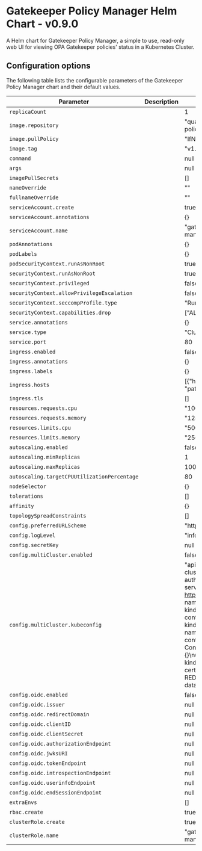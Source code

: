 # Gatekeeper Policy Manager Helm Chart - v0.9.0

A Helm chart for Gatekeeper Policy Manager, a simple to use, read-only web UI for viewing OPA Gatekeeper policies' status in a Kubernetes Cluster.

## Configuration options

The following table lists the configurable parameters of the Gatekeeper Policy Manager chart and their default values.

| Parameter                                    | Description | Default                                                                                                                                                                                                                                                                                                                                                                            |
| -------------------------------------------- | ----------- | ---------------------------------------------------------------------------------------------------------------------------------------------------------------------------------------------------------------------------------------------------------------------------------------------------------------------------------------------------------------------------------- |
| `replicaCount`                               |             | 1                                                                                                                                                                                                                                                                                                                                                                                  |
| `image.repository`                           |             | "quay.io/sighup/gatekeeper-policy-manager"                                                                                                                                                                                                                                                                                                                                         |
| `image.pullPolicy`                           |             | "IfNotPresent"                                                                                                                                                                                                                                                                                                                                                                     |
| `image.tag`                                  |             | "v1.0.11"                                                                                                                                                                                                                                                                                                                                                                           |
| `command`                                    |             | null                                                                                                                                                                                                                                                                                                                                                                               |
| `args`                                       |             | null                                                                                                                                                                                                                                                                                                                                                                               |
| `imagePullSecrets`                           |             | []                                                                                                                                                                                                                                                                                                                                                                                 |
| `nameOverride`                               |             | ""                                                                                                                                                                                                                                                                                                                                                                                 |
| `fullnameOverride`                           |             | ""                                                                                                                                                                                                                                                                                                                                                                                 |
| `serviceAccount.create`                      |             | true                                                                                                                                                                                                                                                                                                                                                                               |
| `serviceAccount.annotations`                 |             | {}                                                                                                                                                                                                                                                                                                                                                                                 |
| `serviceAccount.name`                        |             | "gatekeeper-policy-manager"                                                                                                                                                                                                                                                                                                                                                        |
| `podAnnotations`                             |             | {}                                                                                                                                                                                                                                                                                                                                                                                 |
| `podLabels`                                  |             | {}                                                                                                                                                                                                                                                                                                                                                                                 |
| `podSecurityContext.runAsNonRoot`            |             | true                                                                                                                                                                                                                                                                                                                                                                               |
| `securityContext.runAsNonRoot`               |             | true                                                                                                                                                                                                                                                                                                                                                                               |
| `securityContext.privileged`                 |             | false                                                                                                                                                                                                                                                                                                                                                                              |
| `securityContext.allowPrivilegeEscalation`   |             | false                                                                                                                                                                                                                                                                                                                                                                              |
| `securityContext.seccompProfile.type`        |             | "RuntimeDefault"                                                                                                                                                                                                                                                                                                                                                                   |
| `securityContext.capabilities.drop`          |             | ["ALL"]                                                                                                                                                                                                                                                                                                                                                                            |
| `service.annotations`                        |             | {}                                                                                                                                                                                                                                                                                                                                                                                 |
| `service.type`                               |             | "ClusterIP"                                                                                                                                                                                                                                                                                                                                                                        |
| `service.port`                               |             | 80                                                                                                                                                                                                                                                                                                                                                                                 |
| `ingress.enabled`                            |             | false                                                                                                                                                                                                                                                                                                                                                                              |
| `ingress.annotations`                        |             | {}                                                                                                                                                                                                                                                                                                                                                                                 |
| `ingress.labels`                             |             | {}                                                                                                                                                                                                                                                                                                                                                                                 |
| `ingress.hosts`                              |             | [{"host": "gpm.local", "paths": []}]                                                                                                                                                                                                                                                                                                                                               |
| `ingress.tls`                                |             | []                                                                                                                                                                                                                                                                                                                                                                                 |
| `resources.requests.cpu`                     |             | "100m"                                                                                                                                                                                                                                                                                                                                                                             |
| `resources.requests.memory`                  |             | "128Mi"                                                                                                                                                                                                                                                                                                                                                                            |
| `resources.limits.cpu`                       |             | "500m"                                                                                                                                                                                                                                                                                                                                                                             |
| `resources.limits.memory`                    |             | "256Mi"                                                                                                                                                                                                                                                                                                                                                                            |
| `autoscaling.enabled`                        |             | false                                                                                                                                                                                                                                                                                                                                                                              |
| `autoscaling.minReplicas`                    |             | 1                                                                                                                                                                                                                                                                                                                                                                                  |
| `autoscaling.maxReplicas`                    |             | 100                                                                                                                                                                                                                                                                                                                                                                                |
| `autoscaling.targetCPUUtilizationPercentage` |             | 80                                                                                                                                                                                                                                                                                                                                                                                 |
| `nodeSelector`                               |             | {}                                                                                                                                                                                                                                                                                                                                                                                 |
| `tolerations`                                |             | []                                                                                                                                                                                                                                                                                                                                                                                 |
| `affinity`                                   |             | {}                                                                                                                                                                                                                                                                                                                                                                                 |
| `topologySpreadConstraints`                  |             | []                                                                                                                                                                                                                                                                                                                                                                                 |
| `config.preferredURLScheme`                  |             | "http"                                                                                                                                                                                                                                                                                                                                                                             |
| `config.logLevel`                            |             | "info"                                                                                                                                                                                                                                                                                                                                                                             |
| `config.secretKey`                           |             | null                                                                                                                                                                                                                                                                                                                                                                               |
| `config.multiCluster.enabled`                |             | false                                                                                                                                                                                                                                                                                                                                                                              |
| `config.multiCluster.kubeconfig`             |             | "apiVersion: v1\nclusters:\n- cluster:\n certificate-authority-data: REDACTED\n server: https://127.0.0.1:54216\n name: kind-kind\ncontexts:\n- context:\n cluster: kind-kind\n user: kind-kind\n name: kind-kind\ncurrent-context: kind-kind\nkind: Config\npreferences: {}\nusers:\n- name: kind-kind\n user:\n client-certificate-data: REDACTED\n client-key-data: REDACTED\n" |
| `config.oidc.enabled`                        |             | false                                                                                                                                                                                                                                                                                                                                                                              |
| `config.oidc.issuer`                         |             | null                                                                                                                                                                                                                                                                                                                                                                               |
| `config.oidc.redirectDomain`                 |             | null                                                                                                                                                                                                                                                                                                                                                                               |
| `config.oidc.clientID`                       |             | null                                                                                                                                                                                                                                                                                                                                                                               |
| `config.oidc.clientSecret`                   |             | null                                                                                                                                                                                                                                                                                                                                                                               |
| `config.oidc.authorizationEndpoint`          |             | null                                                                                                                                                                                                                                                                                                                                                                               |
| `config.oidc.jwksURI`                        |             | null                                                                                                                                                                                                                                                                                                                                                                               |
| `config.oidc.tokenEndpoint`                  |             | null                                                                                                                                                                                                                                                                                                                                                                               |
| `config.oidc.introspectionEndpoint`          |             | null                                                                                                                                                                                                                                                                                                                                                                               |
| `config.oidc.userinfoEndpoint`               |             | null                                                                                                                                                                                                                                                                                                                                                                               |
| `config.oidc.endSessionEndpoint`             |             | null                                                                                                                                                                                                                                                                                                                                                                               |
| `extraEnvs`                                  |             | []                                                                                                                                                                                                                                                                                                                                                                                 |
| `rbac.create`                                |             | true                                                                                                                                                                                                                                                                                                                                                                               |
| `clusterRole.create`                         |             | true                                                                                                                                                                                                                                                                                                                                                                               |
| `clusterRole.name`                           |             | "gatekeeper-policy-manager-crd-view"                                                                                                                                                                                                                                                                                                                                               |
